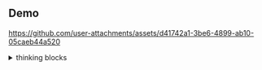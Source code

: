 ## Demo 

https://github.com/user-attachments/assets/d41742a1-3be6-4899-ab10-05caeb44a520
<details>
  <summary>thinking blocks</summary>
  <details>
  <summary>Q1</summary>
    
    
    Okay, so I need to figure out what the best next exercise is for someone based on their favorites and a recent activity. The user's favorite exercises are Yoga, Tricept Extension, and Bicep Curl. They just did a Bicep Curl.
    Hmm, starting with Yoga makes sense because it's a good warm-up or cooldown. It's versatile and can target multiple areas without needing heavy equipment. Since they've done Bicep Curls already, maybe a core workout would be beneficial next to strengthen the lower body. I remember that doing something like Plank Rows or Seated Spiderman could work well because they focus on core muscles which are essential for overall fitness.
    Wait, but should I suggest another exercise or perhaps combine some? Maybe if I can think of an effective compound exercise that uses their existing strengths. For instance, a modified Push-Ups combined with Bicep Curls to engage both upper and lower body. But since they just did Bicep Curls, maybe pushing further into a more intense lower body workout is better.
    Alternatively, seated rowing on an elliptical or bike could be another option because it's engaging the entire core area and improves balance. That might complement their previous exercise well without straining any muscles.
    I should also consider if there are other exercises that can target different muscle groups to prevent overtraining. Maybe something like a Russian Twister for versatility, but since they did Bicep Curls, perhaps an upper body strengthener would be good.
    Wait, but I need to make sure the next exercise is both effective and not too repetitive. So maybe a seated rowing on an elliptical is a solid choice because it's dynamic and targets multiple muscles effectively without needing much equipment.
    
  </details>
  <details>
  <summary>Q2</summary>
    
    
    Okay, so I need to create an exercise plan using Yoga, Tricep Extension, and Bicep Curl as the main exercises. Let me think about how to structure this.
    First, I should probably start with something gentle because Yoga is often recommended for starters or for warming up. So maybe a short warm-up session with Yoga makes sense. It can help prepare the muscles without putting too much strain on them.
    Next, after Yoga, moving into more dynamic exercises. Tricep Extension and Bicep Curl are both strength training movements but target different areas of the body. I should consider how to structure these in a way that provides a full-body workout.
    I remember from previous advice that alternating between upper and lower body exercises is good for balance. So maybe after the initial warm-up, do some dynamic stretches or something like Seated Rowing on an elliptical because it hits multiple muscle groups including core, legs, and arms. That could be a good way to transition into more strength work.
    Then, diving deeper into upper body exercises. Bicep Curl is a classic, so focusing on that makes sense. Maybe doing some variations of it or adding tricep exercises as well since they're part of the favorites. I should also include core exercises because they are important for overall stability and can be done with things like planks.
    Including compound movements could help build strength in multiple areas at once. Deadlifts target multiple muscle groups, so that's a good addition. But I need to make sure it's done safely and not overworked too quickly.
    Finally, maybe adding some full-body exercises to finish the session nicely. Things like Burpees or Drop Dead Cleanouts combine several movements and can be effective for overall fitness.
    I should also include a cool-down with Yoga again to help with recovery and flexibility. Maybe 5 minutes of static stretching as well to target any tight muscles from the workout.
    Putting it all together, I'll structure the plan into warm-up, strength training with dynamic stretches, upper body focusing on tricep and bicep curls, some compound movements like deadlifts, a full-body finisher, and then cool-down with stretching. That should cover a balanced approach without overcomplicating things.
    I need to make sure each section flows well and that the exercises build upon each other, starting gentle and getting progressively more intense as the workout goes on. Also, including variations or alternatives for each exercise can help keep it interesting and prevent overuse injuries.
    Hmm, I wonder if including some light cardio in between would be good, but maybe keeping it separate to avoid overtaxing the heart rate. Alternatively, adding some core work before moving into upper body could reinforce stability.
    Overall, the plan should promote a balanced routine that works different muscle groups each day without overworking any single area. Using the three favorite exercises as the main focus and integrating other necessary components like yoga and dynamic stretches for proper progression makes sense
    
  </details>
  <details>
  <summary>Q3</summary>
    
    Okay, so the user is asking for a post-exercise snack after their workout. They provided details about their favorite exercises, which include Yoga, Tricep Extension, and Bicep Curl. I need to figure out what kind of snack would be best.
    First, considering they did yoga, that's usually low-impact but also good for the mind and body. Then they did some upper body strength work with triceps and biceps curls, which are muscles used in everyday activities like lifting groceries or opening doors. So their workout was a mix of flexibility and strength.
    ost-exercise snacks should provide energy without adding too many calories that could lead to weight gain. They need something that can sustain them for the next activity, whether it's another workout, work out again, or just daily tasks.
    I remember suggesting pre- and post-workout nutrition tips before. For someone doing yoga and upper body exercises, maybe a protein shake would be good because proteins help maintain muscle mass during recovery. But they might not want to drink a full shake right after working out, so something simpler could be better.
    Also, healthy fats are important for overall health. Maybe nuts like almonds or walnuts? They're easy to eat and provide quick energy without being too heavy.
    Fruits can also work well because they have fiber, which aids digestion, and some naturally occurring proteins that help with muscle repair. Bananas or berries come to mind as good options since they’re easily digestible.
    So putting it together, the best snacks would be ones high in protein, healthy fats, and fiber without adding too many calories. I can suggest a mix of nuts for protein and healthy fats, paired with a fruit that has some of those nutrients but isn't heavy on calories.
    
  </details>
</details>


